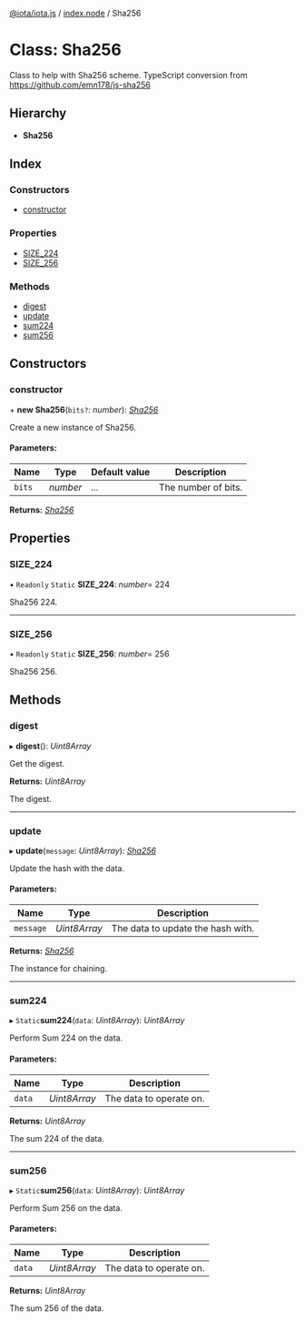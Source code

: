 [@iota/iota.js](../README.md) / [index.node](../modules/index_node.md) / Sha256

# Class: Sha256

Class to help with Sha256 scheme.
TypeScript conversion from https://github.com/emn178/js-sha256

## Hierarchy

* **Sha256**

## Index

### Constructors

* [constructor](index_node.sha256.md#constructor)

### Properties

* [SIZE\_224](index_node.sha256.md#size_224)
* [SIZE\_256](index_node.sha256.md#size_256)

### Methods

* [digest](index_node.sha256.md#digest)
* [update](index_node.sha256.md#update)
* [sum224](index_node.sha256.md#sum224)
* [sum256](index_node.sha256.md#sum256)

## Constructors

### constructor

\+ **new Sha256**(`bits?`: *number*): [*Sha256*](crypto_sha256.sha256.md)

Create a new instance of Sha256.

#### Parameters:

Name | Type | Default value | Description |
------ | ------ | ------ | ------ |
`bits` | *number* | ... | The number of bits.    |

**Returns:** [*Sha256*](crypto_sha256.sha256.md)

## Properties

### SIZE\_224

▪ `Readonly` `Static` **SIZE\_224**: *number*= 224

Sha256 224.

___

### SIZE\_256

▪ `Readonly` `Static` **SIZE\_256**: *number*= 256

Sha256 256.

## Methods

### digest

▸ **digest**(): *Uint8Array*

Get the digest.

**Returns:** *Uint8Array*

The digest.

___

### update

▸ **update**(`message`: *Uint8Array*): [*Sha256*](crypto_sha256.sha256.md)

Update the hash with the data.

#### Parameters:

Name | Type | Description |
------ | ------ | ------ |
`message` | *Uint8Array* | The data to update the hash with.   |

**Returns:** [*Sha256*](crypto_sha256.sha256.md)

The instance for chaining.

___

### sum224

▸ `Static`**sum224**(`data`: *Uint8Array*): *Uint8Array*

Perform Sum 224 on the data.

#### Parameters:

Name | Type | Description |
------ | ------ | ------ |
`data` | *Uint8Array* | The data to operate on.   |

**Returns:** *Uint8Array*

The sum 224 of the data.

___

### sum256

▸ `Static`**sum256**(`data`: *Uint8Array*): *Uint8Array*

Perform Sum 256 on the data.

#### Parameters:

Name | Type | Description |
------ | ------ | ------ |
`data` | *Uint8Array* | The data to operate on.   |

**Returns:** *Uint8Array*

The sum 256 of the data.
